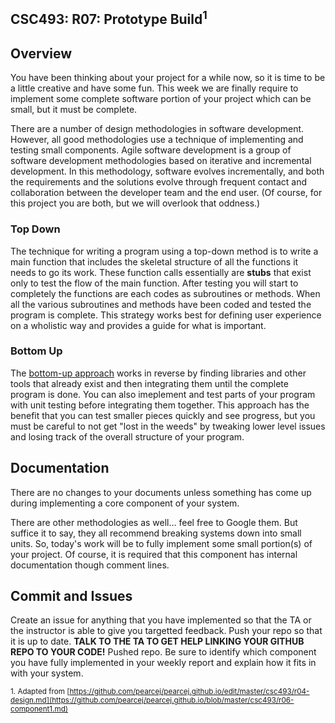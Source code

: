 ## CSC493: R07: Prototype Build<sup>1</sup>

## Overview
You have been thinking about your project for a while now, so it is time to be a little creative and have some fun. 
This week we are finally require to implement some complete software portion of your project which can be small, but it must be complete.

There are a number of design methodologies in software development. However, all good methodologies use a technique of
implementing and testing small components. Agile software development is a group of software development methodologies based 
on iterative and incremental development. In this methodology, software evolves incrementally, and both the
requirements and the solutions evolve through frequent contact and collaboration between the developer team and the end user.
(Of course, for this project you are both, but we will overlook that oddness.)

### Top Down

The technique for writing a program using a top-down method is to write a main function that includes the skeletal
structure of all the functions it needs to go its work. These function calls essentially are **stubs** that exist only 
to test the flow of the main function. After testing you will start to completely the functions are each
codes as subroutines or methods. When all the various subroutines and methods have been coded and
tested the program is complete. This strategy works best for defining user experience on a wholistic way and provides 
a guide for what is important.

### Bottom Up

The [bottom-up approach](https://www.professionalqa.com/bottom-up-approach) works in reverse by finding libraries and other 
tools that already exist and then integrating them until the complete program is done. You can also imeplement and test parts 
of your program with unit testing before integrating them together. This approach has the benefit that you can test smaller 
pieces quickly and see progress, but you must be careful to not get "lost in the weeds" by tweaking lower level issues and 
losing track of the overall structure of your program.

## Documentation

There are no changes to your documents unless something has come up during implementing a core component of your system.

There are other methodologies as well… feel free to Google them. But suffice it to say, they all
recommend breaking systems down into small units. So, today's work will be to fully implement some 
small portion(s) of your project. Of course, it is required that this component has internal documentation 
though comment lines.

## Commit and Issues ##

Create an issue for anything that you have implemented so that the TA or the instructor is able to give you targetted feedback.
Push your repo so that it is up to date. **TALK TO THE TA TO GET HELP LINKING YOUR GITHUB REPO TO YOUR CODE!**
Pushed repo.
Be sure to identify which component you have fully implemented in your weekly report and explain how it fits in with your system.

<sub>1. Adapted from [https://github.com/pearcej/pearcej.github.io/edit/master/csc493/r04-design.md](https://github.com/pearcej/pearcej.github.io/blob/master/csc493/r06-component1.md)</sub>

